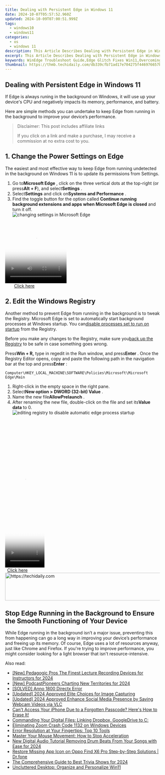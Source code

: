 ```yaml
---
title: Dealing with Persistent Edge in Windows 11
date: 2024-10-07T05:57:52.960Z
updated: 2024-10-09T07:00:51.999Z
tags:
  - windows10
  - windows11
categories:
  - os
  - windows 11
description: This Article Describes Dealing with Persistent Edge in Windows 11
excerpt: This Article Describes Dealing with Persistent Edge in Windows 11
keywords: WinEdge Troubleshoot Guide,Edge Glitch Fixes Win11,Overcoming Win11 Edge Issues,Fixing Persistent Edge Errors Win11,Solving Win11 Edge Problems,Managing Edge Bugs in Windows 11,Addressing Win11 Edge Crashes
thumbnail: https://thmb.techidaily.com/db339cfb71ad17e704275f446976657b74bdf593b2c3464a856c74dd3bbe549b.jpg
---
```


## Dealing with Persistent Edge in Windows 11

 If Edge is always runing in the background on Windows, it will use up your device's CPU and negatively impacts its memory, performance, and battery.

 Here are simple methods you can undertake to keep Edge from running in the background to improve your device’s performance.

>  Disclaimer: This post includes affiliate links
>
>  If you click on a link and make a purchase, I may receive a commission at no extra cost to you.
>

## 1\. Change the Power Settings on Edge

 The easiest and most effective way to keep Edge from running undetected in the background on Windows 11 is to update its permissions from Settings.

1. Go to**Microsoft Edge** , click on the three vertical dots at the top-right (or press**Alt + F**), and select**Settings** .
2. Select**Settings** and click on**Systems and Performance** .
3. Find the toggle button for the option called **Continue running background extensions and apps when Microsoft Edge is closed** and turn it off.  
![changing settings in Microsoft Edge](https://static1.makeuseofimages.com/wordpress/wp-content/uploads/2023/04/edge-settings.jpg)

<!-- affiliate ads begin -->
<span id="1328683">
					<video width="200" height="200" style="cursor:pointer"
           poster="//a.impactradius-go.com/display-clicktoplayimage/1328683.png"
           onclick="if(!this.playClicked){this.play();this.setAttribute('controls',true);this.playClicked=true;}">
	   <source src="//a.impactradius-go.com/display-ad/15852-1328683">
	   <img src="//a.impactradius-go.com/display-clicktoplayimage/1328683.png" style="border: none; height: 100%; width: 100%; object-fit: contain">
	</video>
	<div style="width:125px;text-align:center"><a href="javascript:window.open(decodeURIComponent('https%3A%2F%2Fthefitville.pxf.io%2Fc%2F5597632%2F1328683%2F15852'), '_blank');void(0);">Click here</a></div>
</span>
<img height="0" width="0" src="https://imp.pxf.io/i/5597632/1328683/15852" style="position:absolute;visibility:hidden;" border="0" />
<!-- affiliate ads end -->

## 2\. Edit the Windows Registry

 Another method to prevent Edge from running in the background is to tweak the Registry. Microsoft Edge is set to automatically start background processes at Windows startup. You can[disable processes set to run on startup](https://www.makeuseof.com/windows-pc-too-many-background-processes/) from the Registry.

 Before you make any changes to the Registry, make sure you[back up the Registry](https://www.makeuseof.com/tag/backup-restore-windows-registry/) to be safe in case something goes wrong.

 Press**Win + R,** type in regedit in the Run window, and press**Enter** . Once the Registry Editor opens, copy and paste the following path in the navigation bar at the top and press**Enter** :

`Computer\HKEY_LOCAL_MACHINE\SOFTWARE\Policies\Microsoft\Microsoft Edge\Main`

1. Right-click in the empty space in the right pane.
2. Select**New option > DWORD (32-bit) Value** .
3. Name the new file**AllowPrelaunch** .
4. After renaming the new file, double-click on the file and set its**Value data** to 0.  
![editing registry to disable automatic edge process startup](https://static1.makeuseofimages.com/wordpress/wp-content/uploads/2023/04/edit-registry-edge-processes.jpg)

<!-- affiliate ads begin -->
<span id="1938136">
					<video width="128" height="480" style="cursor:pointer"
           poster="//a.impactradius-go.com/display-clicktoplayimage/1938136.png"
           onclick="if(!this.playClicked){this.play();this.setAttribute('controls',true);this.playClicked=true;}">
	   <source src="//a.impactradius-go.com/display-ad/22993-1938136">
	   <img src="//a.impactradius-go.com/display-clicktoplayimage/1938136.png" style="border: none; height: 100%; width: 100%; object-fit: contain">
	</video>
	<div style="width:80px;text-align:center"><a href="javascript:window.open(decodeURIComponent('https%3A%2F%2Fhomestyler.sjv.io%2Fc%2F5597632%2F1938136%2F22993'), '_blank');void(0);">Click here</a></div>
</span>
<img height="0" width="0" src="https://imp.pxf.io/i/5597632/1938136/22993" style="position:absolute;visibility:hidden;" border="0" />
<!-- affiliate ads end -->

<!-- affiliate ads begin -->
<a href="https://appsumo.8odi.net/c/5597632/2094418/7443" target="_top" id="2094418">
  <img src="//a.impactradius-go.com/display-ad/7443-2094418" border="0" alt="https://techidaily.com" width="728" height="90"/>
</a>
<img height="0" width="0" src="https://appsumo.8odi.net/i/5597632/2094418/7443" style="position:absolute;visibility:hidden;" border="0" />
<!-- affiliate ads end -->

## Stop Edge Running in the Background to Ensure the Smooth Functioning of Your Device

 While Edge running in the background isn’t a major issue, preventing this from happening can go a long way in improving your device’s performance and freeing up its memory. Of course, Edge uses a lot of resources anyway, just like Chrome and Firefox. If you're trying to improve performance, you might consider looking for a light browser that isn't resource-intensive.

<ins class="adsbygoogle"
     style="display:block"
     data-ad-format="autorelaxed"
     data-ad-client="ca-pub-7571918770474297"
     data-ad-slot="1223367746"></ins>

<ins class="adsbygoogle"
     style="display:block"
     data-ad-client="ca-pub-7571918770474297"
     data-ad-slot="8358498916"
     data-ad-format="auto"
     data-full-width-responsive="true"></ins>

<span class="atpl-alsoreadstyle">Also read:</span>
<div><ul>
<li><a href="https://screen-mirroring-recording.techidaily.com/new-pedagogic-pros-the-finest-lecture-recording-devices-for-instructors-for-2024/"><u>[New] Pedagogic Pros The Finest Lecture Recording Devices for Instructors for 2024</u></a></li>
<li><a href="https://fox-links.techidaily.com/new-podcastpioneers-charting-new-territories-for-2024/"><u>[New] PodcastPioneers Charting New Territories for 2024</u></a></li>
<li><a href="https://win-answers.techidaily.com/solved-anno-1800-directx-error/"><u>[SOLVED] Anno 1800 Directx Error</u></a></li>
<li><a href="https://screen-sharing-recording.techidaily.com/updated-2024-approved-elite-choices-for-image-capturing/"><u>[Updated] 2024 Approved Elite Choices for Image Capturing</u></a></li>
<li><a href="https://screen-sharing-recording.techidaily.com/updated-2024-approved-enhance-social-media-presence-by-saving-webcam-videos-via-vlc/"><u>[Updated] 2024 Approved Enhance Social Media Presence by Saving Webcam Videos via VLC</u></a></li>
<li><a href="https://data-safeguard.techidaily.com/1721266133971-cant-access-your-iphone-due-to-a-forgotten-passcode-heres-how-to-erase-it/"><u>Can't Access Your iPhone Due to a Forgotten Passcode? Here's How to Erase It!</u></a></li>
<li><a href="https://win11-tips.techidaily.com/1719342757489-commanding-your-digital-files-linking-dropbox-googledrive-to-c/"><u>Commanding Your Digital Files: Linking Dropbox, GoogleDrive to C:</u></a></li>
<li><a href="https://win11-tips.techidaily.com/eliminating-zoom-crash-code-1132-on-windows-devices/"><u>Eliminating Zoom Crash Code 1132 on Windows Devices</u></a></li>
<li><a href="https://win11-tips.techidaily.com/error-resolution-at-your-fingertips-top-10-tools/"><u>Error Resolution at Your Fingertips: Top 10 Tools</u></a></li>
<li><a href="https://win11-tips.techidaily.com/master-your-mouse-movement-how-to-stop-acceleration/"><u>Master Your Mouse Movement: How to Stop Acceleration</u></a></li>
<li><a href="https://audio-shaping.techidaily.com/new-digital-audio-tutorial-removing-drum-beats-from-your-songs-with-ease-for-2024/"><u>New Digital Audio Tutorial Removing Drum Beats From Your Songs with Ease for 2024</u></a></li>
<li><a href="https://howto.techidaily.com/restore-missing-app-icon-on-oppo-find-x6-pro-step-by-step-solutions-drfone-by-drfone-fix-android-problems-fix-android-problems/"><u>Restore Missing App Icon on Oppo Find X6 Pro Step-by-Step Solutions | Dr.fone</u></a></li>
<li><a href="https://some-approaches.techidaily.com/the-comprehensive-guide-to-best-trivia-shows-for-2024/"><u>The Comprehensive Guide to Best Trivia Shows for 2024</u></a></li>
<li><a href="https://win11-tips.techidaily.com/uncluttered-desktop-organize-and-personalize-win11/"><u>Uncluttered Desktop: Organize and Personalize Win11</u></a></li>
</ul></div>

